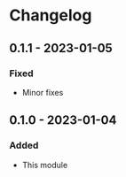 # Changelog

## 0.1.1 - 2023-01-05

### Fixed

- Minor fixes

## 0.1.0 - 2023-01-04

### Added

-   This module
